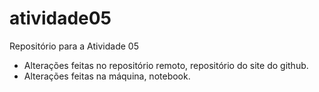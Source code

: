 # atividade05
Repositório para a Atividade 05
- Alterações feitas no repositório remoto, repositório do site do github.
- Alterações feitas na máquina, notebook.